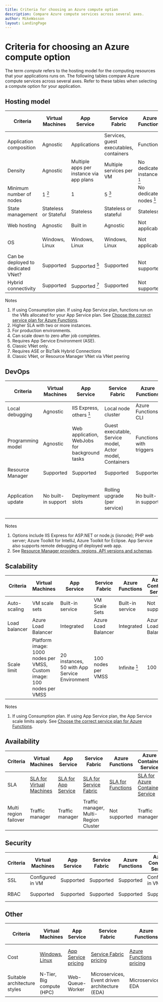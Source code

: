 ```yaml
---
title: Criteria for choosing an Azure compute option
description: Compare Azure compute services across several axes.
author: MikeWasson
layout: LandingPage
---
```


# Criteria for choosing an Azure compute option

The term *compute* refers to the hosting model for the computing resources that your applications runs on. The following tables compare Azure compute services across several axes. Refer to these tables when selecting a compute option for your application.

## Hosting model

| Criteria | Virtual Machines | App Service | Service Fabric | Azure Functions | Azure Container Service | Cloud Services | Azure Batch |
|----------|-----------------|-------------|----------------|-----------------|-------------------------|----------------|-------------|
| Application composition | Agnostic | Applications | Services, guest executables, containers | Functions | Containers | Roles | Scheduled jobs  |
| Density | Agnostic | Multiple apps per instance via app plans | Multiple services per VM | No dedicated instances <a href="#note1"><sup>1</sup></a> | Multiple containers per VM | One role instance per VM | Multiple apps per VM |
| Minimum number of nodes | 1 <a href="#note2"><sup>2</sup></a>  | 1 | 5 <a href="#note3"><sup>3</sup></a> | No dedicated nodes <a href="#note1"><sup>1</sup></a> | 3 | 2 | 1 <a href="#note4"><sup>4</sup></a> |
| State management | Stateless or Stateful | Stateless | Stateless or stateful | Stateless | Stateless or Stateful | Stateless | Stateless |
| Web hosting | Agnostic | Built in | Agnostic | Not applicable | Agnostic | Built-in (IIS) | No |
| OS | Windows, Linux | Windows, Linux  | Windows, Linux | Not applicable | Windows (preview),  Linux | Windows | Windows, Linux |
| Can be deployed to dedicated VNet? | Supported | Supported <a href="#note5"><sup>5</sup></a> | Supported | Not supported | Supported | Supported <a href="#note6"><sup>6</sup></a> | Supported |
| Hybrid connectivity | Supported | Supported <a href="#note1"><sup>7</sup></a>  | Supported | Not supported | Supported | Supported <a href="#note8"><sup>8</sup></a> | Supported |

Notes

1. <span id="note1">If using Consumption plan. If using App Service plan, functions run on the VMs allocated for your App Service plan. See [Choose the correct service plan for Azure Functions][function-plans].</a>
2. <span id="note2">Higher SLA with two or more instances.</a>
3. <span id="note3">For production environments.</a>
4. <span id="note4">Can scale down to zero after job completes.</a>
5. <span id="note5">Requires App Service Environment (ASE).</a>
6. <span id="note6">Classic VNet only.</a>
7. <span id="note7">Requires ASE or BizTalk Hybrid Connections</a>
8. <span id="note8">Classic VNet, or Resource Manager VNet via VNet peering</a>

## DevOps

| Criteria | Virtual Machines | App Service | Service Fabric | Azure Functions | Azure Container Service | Cloud Services | Azure Batch |
|----------|-----------------|-------------|----------------|-----------------|-------------------------|----------------|-------------|
| Local debugging | Agnostic | IIS Express, others <a href="#note1b"><sup>1</sup></a> | Local node cluster | Azure Functions CLI | Local container runtime | Local emulator | Not supported |
| Programming model | Agnostic | Web application, WebJobs for background tasks | Guest executable, Service model, Actor model, Containers | Functions with triggers | Agnostic | Web role, worker role | Command line application |
| Resource Manager | Supported | Supported | Supported | Supported | Supported | Limited <a href="#note2b"><sup>2</sup></a> | Supported |  
| Application update | No built-in support | Deployment slots | Rolling upgrade (per service) | No built-in support | Depends on orchestrator. Most support rolling updates | VIP swap or rolling update | Not applicable |

Notes

1. <span id="note1b">Options include IIS Express for ASP.NET or node.js (iisnode); PHP web server; Azure Toolkit for IntelliJ, Azure Toolkit for Eclipse. App Service also supports remote debugging of deployed web app.</a>
2. <span id="note2b">See [Resource Manager providers, regions, API versions and schemas][resource-manager-supported-services]. 


## Scalability

| Criteria | Virtual Machines | App Service | Service Fabric | Azure Functions | Azure Container Service | Cloud Services | Azure Batch |
|----------|-----------------|-------------|----------------|-----------------|-------------------------|----------------|-------------|
| Auto-scaling | VM scale sets | Built-in service | VM Scale Sets | Built-in service | Not supported | Built-in service | N/A |
| Load balancer | Azure Load Balancer | Integrated | Azure Load Balancer | Integrated | Azure Load Balancer | Integrated | Azure Load Balancer |
| Scale limit | Platform image: 1000 nodes per VMSS, Custom image: 100 nodes per VMSS | 20 instances, 50 with App Service Environment | 100 nodes per VMSS | Infinite <a href="#note1c"><sup>1</sup></a> | 100 | No defined limit, 200 maximum recommended | 20 core limit by default. Contact customer service for increase. |

Notes

1. <span id="note1c">If using Consumption plan. If using App Service plan, the App Service scale limits apply. See [Choose the correct service plan for Azure Functions][function-plans].</a>

## Availability

| Criteria | Virtual Machines | App Service | Service Fabric | Azure Functions | Azure Container Service | Cloud Services | Azure Batch |
|----------|-----------------|-------------|----------------|-----------------|-------------------------|----------------|-------------|
| SLA | [SLA for Virtual Machines][sla-vm] | [SLA for App Service][sla-app-service] | [SLA for Service Fabric][sla-sf] | [SLA for Functions][sla-functions] | [SLA for Azure Container Service][sla-acs] | [SLA for Cloud Services][sla-cloud-service] | [SLA for Azure Batch][sla-batch] |
| Multi region failover | Traffic manager | Traffic manager | Traffic manager, Multi-Region Cluster | Not supported  | Traffic manager | Traffic manager | Not Supported |

## Security

| Criteria | Virtual Machines | App Service | Service Fabric | Azure Functions | Azure Container Service | Cloud Services | Azure Batch |
|----------|-----------------|-------------|----------------|-----------------|-------------------------|----------------|-------------|
| SSL | Configured in VM | Supported | Supported  | Supported | Configured in VM | Supported | Supported |
| RBAC | Supported | Supported | Supported | Supported | Supported | Not supported | Supported |

## Other

| Criteria | Virtual Machines | App Service | Service Fabric | Azure Functions | Azure Container Service | Cloud Services | Azure Batch |
|----------|-----------------|-------------|----------------|-----------------|-------------------------|----------------|-------------|
| Cost | [Windows][cost-windows-vm], [Linux][cost-linux-vm] | [App Service pricing][cost-app-service] | [Service Fabric pricing][cost-service-fabric] | [Azure Functions pricing][cost-functions] | [Azure Container Service pricing][cost-acs] | [Cloud Services pricing][cost-cloud-services] | [Azure Batch pricing][cost-batch]
| Suitable architecture styles | N-Tier, Big compute (HPC) | Web-Queue-Worker | Microservices, Event driven architecture (EDA) | Microservices, EDA | Microservices, EDA | Web-Queue-Worker | Big Compute |

[cost-linux-vm]: https://azure.microsoft.com/pricing/details/virtual-machines/linux/
[cost-windows-vm]: https://azure.microsoft.com/pricing/details/virtual-machines/windows/
[cost-app-service]: https://azure.microsoft.com/pricing/details/app-service/
[cost-service-fabric]: https://azure.microsoft.com/pricing/details/service-fabric/
[cost-functions]: https://azure.microsoft.com/pricing/details/functions/
[cost-acs]: https://azure.microsoft.com/pricing/details/container-service/
[cost-cloud-services]: https://azure.microsoft.com/pricing/details/cloud-services/
[cost-batch]: https://azure.microsoft.com/pricing/details/batch/

[function-plans]: /azure/azure-functions/functions-scale
[sla-acs]: https://azure.microsoft.com/support/legal/sla/container-service/
[sla-app-service]: https://azure.microsoft.com/support/legal/sla/app-service/
[sla-batch]: https://azure.microsoft.com/support/legal/sla/batch/
[sla-cloud-service]: https://azure.microsoft.com/support/legal/sla/cloud-services/
[sla-functions]: https://azure.microsoft.com/support/legal/sla/functions/
[sla-sf]: https://azure.microsoft.com/support/legal/sla/service-fabric/
[sla-vm]: https://azure.microsoft.com/support/legal/sla/virtual-machines/

[resource-manager-supported-services]: /azure/azure-resource-manager/resource-manager-supported-services